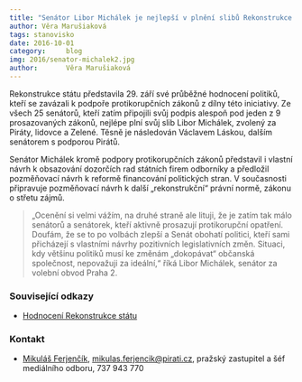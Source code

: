 ```yaml
---
title: "Senátor Libor Michálek je nejlepší v plnění slibů Rekonstrukce státu"
author: Věra Marušiaková
tags: stanovisko
date: 2016-10-01
category:     blog
img: 2016/senator-michalek2.jpg
author:       Věra Marušiaková
---
```


Rekonstrukce státu představila 29. září své průběžné hodnocení politiků, kteří se zavázali k podpoře protikorupčních zákonů z dílny této iniciativy. Ze všech 25 senátorů, kteří zatím připojili svůj podpis alespoň pod jeden z 9 prosazovaných zákonů, nejlépe plní svůj slib Libor Michálek, zvolený za Piráty, lidovce a Zelené. Těsně je následován Václavem Láskou, dalším senátorem s podporou Pirátů.

Senátor Michálek kromě podpory protikorupčních zákonů představil i vlastní návrh k obsazování dozorčích rad státních firem odborníky a předložil pozměňovací návrh k reformě financování politických stran. V současnosti připravuje pozměňovací návrh k další „rekonstrukční“ právní normě, zákonu o střetu zájmů.

> „Ocenění si velmi vážím, na druhé straně ale lituji, že je zatím tak málo senátorů a senátorek, kteří aktivně prosazují protikorupční opatření. Doufám, že se to po volbách zlepší a Senát obohatí politici, kteří sami přicházejí s vlastními návrhy pozitivních legislativních změn. Situaci, kdy většinu politiků musí ke změnám „dokopávat“ občanská společnost, nepovažuji za ideální,“ říká Libor Michálek, senátor za volební obvod Praha 2.

### Související odkazy

* [Hodnocení Rekonstrukce státu](https://www.rekonstrukcestatu.cz/cs/archiv-novinek/10430-rekonstrukce-statu-ocenila-poslance-a-senatory-polovina-z-nich-prevazne-dodrzuje-sve-sliby)

### Kontakt

* [Mikuláš Ferjenčík](https://www.pirati.cz/lide/mikulas_ferjencik), [mikulas.ferjencik@pirati.cz](mikulas.ferjencik@pirati.cz), pražský zastupitel a šéf mediálního odboru, 737 943 770
